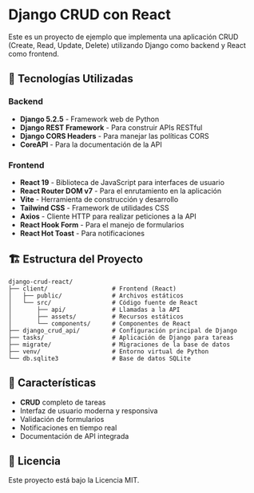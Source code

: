 # Django CRUD con React

Este es un proyecto de ejemplo que implementa una aplicación CRUD (Create, Read, Update, Delete) utilizando Django como backend y React como frontend.

## 🚀 Tecnologías Utilizadas

### Backend
- **Django 5.2.5** - Framework web de Python
- **Django REST Framework** - Para construir APIs RESTful
- **Django CORS Headers** - Para manejar las políticas CORS
- **CoreAPI** - Para la documentación de la API

### Frontend
- **React 19** - Biblioteca de JavaScript para interfaces de usuario
- **React Router DOM v7** - Para el enrutamiento en la aplicación
- **Vite** - Herramienta de construcción y desarrollo
- **Tailwind CSS** - Framework de utilidades CSS
- **Axios** - Cliente HTTP para realizar peticiones a la API
- **React Hook Form** - Para el manejo de formularios
- **React Hot Toast** - Para notificaciones

## 🏗️ Estructura del Proyecto

```
django-crud-react/
├── client/                  # Frontend (React)
│   ├── public/              # Archivos estáticos
│   └── src/                 # Código fuente de React
│       ├── api/             # Llamadas a la API
│       ├── assets/          # Recursos estáticos
│       └── components/      # Componentes de React
├── django_crud_api/         # Configuración principal de Django
├── tasks/                   # Aplicación de Django para tareas
├── migrate/                 # Migraciones de la base de datos
├── venv/                    # Entorno virtual de Python
└── db.sqlite3               # Base de datos SQLite
```

## 📝 Características

- **CRUD** completo de tareas
- Interfaz de usuario moderna y responsiva
- Validación de formularios
- Notificaciones en tiempo real
- Documentación de API integrada

## 📄 Licencia

Este proyecto está bajo la Licencia MIT.
